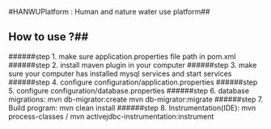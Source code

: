 #HANWUPlatform : Human and nature water use platform##
## How to use ?##
######step 1. make sure application.properties file path in pom.xml
######step 2. install maven plugin in your computer
######step 3. make sure your computer has installed mysql services and start services
######step 4. configure configuration/application.properties
######step 5. configure configuration/database.properties
######step 6. database migrations:
		  mvn db-migrator:create          mvn db-migrator:migrate
######step 7. Build program:
          mvn clean install
######step 8. Instrumentation(IDE):
          mvn process-classes  /  mvn activejdbc-instrumentation:instrument
        

			